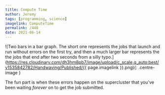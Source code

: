 ```yaml
---
title: Compute Time
author: Jeremy
tags: [programming, science]
imagelink: ComputeTime
permalink: /448
date: 2021-06-14
---
```


![Two bars in a bar graph. The short one represents the jobs that launch and run without errors on the first try, and then a much larger bar represents the the jobs that end after two seconds from a silly typo.](https://res.cloudinary.com/dh3hm8pb7/image/upload/c_scale,q_auto:best/v1535842782/Handwaving/Published/{{ page.imagelink }}.png){: .centre-image }

The fun part is when these errors happen on the supercluster that you've been waiting *forever* on to get the job submitted.
